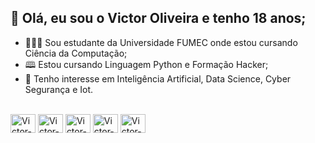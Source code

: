 ## 👋 Olá, eu sou o Victor Oliveira e tenho 18 anos;
- 🧑🏻‍🎓 Sou estudante da Universidade FUMEC onde estou cursando Ciência da Computação;
- 🕮 Estou cursando Linguagem Python e Formação Hacker;
- 👀 Tenho interesse em Inteligência Artificial, Data Science, Cyber Segurança e Iot.

 <div style="display: inline_block"><br>
	<img align="center" alt="Victor-Python" height="30" width="40" src="https://cdn.jsdelivr.net/gh/devicons/devicon/icons/adonisjs/adonisjs-original.svg">
	<img align="center" alt="Victor-Python" height="30" width="40" src="https://cdn.jsdelivr.net/gh/devicons/devicon/icons/adonisjs/adonisjs-original.svg">
	<img align="center" alt="Victor-Python" height="30" width="40" src="https://cdn.jsdelivr.net/gh/devicons/devicon/icons/adonisjs/adonisjs-original.svg">
  <img align="center" alt="Victor-Python" height="30" width="40" src="https://cdn.jsdelivr.net/gh/devicons/devicon/icons/adonisjs/adonisjs-original.svg">
  <img align="center" alt="Victor-Python" height="30" width="40" src="https://cdn.jsdelivr.net/gh/devicons/devicon/icons/adonisjs/adonisjs-original.svg">
</div> 
